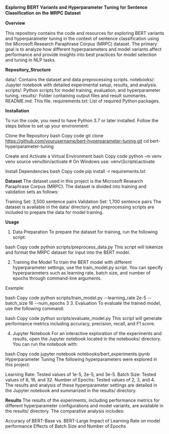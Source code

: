 𝐄𝐱𝐩𝐥𝐨𝐫𝐢𝐧𝐠 𝐁𝐄𝐑𝐓 𝐕𝐚𝐫𝐢𝐚𝐧𝐭𝐬 𝐚𝐧𝐝 𝐇𝐲𝐩𝐞𝐫𝐩𝐚𝐫𝐚𝐦𝐞𝐭𝐞𝐫 𝐓𝐮𝐧𝐢𝐧𝐠 𝐟𝐨𝐫 𝐒𝐞𝐧𝐭𝐞𝐧𝐜𝐞 𝐂𝐥𝐚𝐬𝐬𝐢𝐟𝐢𝐜𝐚𝐭𝐢𝐨𝐧 𝐨𝐧 𝐭𝐡𝐞 𝐌𝐑𝐏𝐂 𝐃𝐚𝐭𝐚𝐬𝐞𝐭

𝐎𝐯𝐞𝐫𝐯𝐢𝐞𝐰

This repository contains the code and resources for exploring BERT variants and hyperparameter tuning in the context of sentence classification using the Microsoft Research Paraphrase Corpus (MRPC) dataset. The primary goal is to analyze how different hyperparameters and model variants affect performance and provide insights into best practices for model selection and tuning in NLP tasks.

**Repository_Structure**

data/: Contains the dataset and data preprocessing scripts.
notebooks/: Jupyter notebook with detailed experimental setup, results, and analysis.
scripts/: Python scripts for model training, evaluation, and hyperparameter tuning.
results/: Folder containing output files and result summaries.
README.md: This file.
requirements.txt: List of required Python packages.

**Installation**

To run the code, you need to have Python 3.7 or later installed. Follow the steps below to set up your environment:

Clone the Repository
bash
Copy code
git clone https://github.com/yourusername/bert-hyperparameter-tuning.git
cd bert-hyperparameter-tuning

Create and Activate a Virtual Environment
bash
Copy code
python -m venv venv
source venv/bin/activate  # On Windows use: venv\Scripts\activate

Install Dependencies
bash
Copy code
pip install -r requirements.txt

**Dataset**
The dataset used in this project is the Microsoft Research Paraphrase Corpus (MRPC). The dataset is divided into training and validation sets as follows:

Training Set: 3,500 sentence pairs
Validation Set: 1,700 sentence pairs
The dataset is available in the data/ directory, and preprocessing scripts are included to prepare the data for model training.

**Usage**
1. Data Preparation
To prepare the dataset for training, run the following script:

bash
Copy code
python scripts/preprocess_data.py
This script will tokenize and format the MRPC dataset for input into the BERT model.

2. Training the Model
To train the BERT model with different hyperparameter settings, use the train_model.py script. You can specify hyperparameters such as learning rate, batch size, and number of epochs through command-line arguments.

Example:

bash
Copy code
python scripts/train_model.py --learning_rate 2e-5 --batch_size 16 --num_epochs 3
3. Evaluation
To evaluate the trained model, use the following command:

bash
Copy code
python scripts/evaluate_model.py
This script will generate performance metrics including accuracy, precision, recall, and F1 score.

4. Jupyter Notebook
For an interactive exploration of the experiments and results, open the Jupyter notebook located in the notebooks/ directory. You can run the notebook with:

bash
Copy code
jupyter notebook notebooks/bert_experiments.ipynb
Hyperparameter Tuning
The following hyperparameters were explored in this project:

Learning Rate: Tested values of 1e-5, 2e-5, and 3e-5.
Batch Size: Tested values of 8, 16, and 32.
Number of Epochs: Tested values of 2, 3, and 4.
The results and analysis of these hyperparameter settings are detailed in the Jupyter notebook and summarized in the results/ directory.

**Results**
The results of the experiments, including performance metrics for different hyperparameter configurations and model variants, are available in the results/ directory. The comparative analysis includes:

Accuracy of BERT-Base vs. BERT-Large
Impact of Learning Rate on model performance
Effects of Batch Size and Number of Epochs
